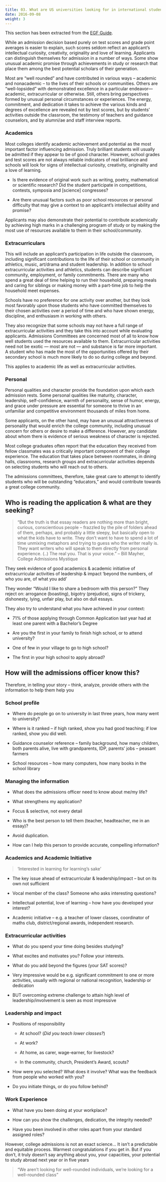 ```yaml
---
title: 03. What are US universities looking for in international students?
date: 2016-09-08
weight: 3
---
```


This section has been extracted from the [EGF Guide](https://drive.google.com/open?id=0BxcN6nrpsXL6eHlBUHBNaGdTZ00).

While an admission decision based purely on test scores and grade point averages is easier to explain, such scores seldom reflect an applicant’s intellectual curiosity, creativity, originality and love of learning. Applicants can distinguish themselves for admission in a number of ways. Some show unusual academic promise through achievements in study or research that place them among the best potential scholars of their generation.

Most are “well rounded” and have contributed in various ways – academic and nonacademic – to the lives of their schools or communities. Others are “well-lopsided” with demonstrated excellence in a particular endeavor—academic, extracurricular or otherwise. Still, others bring perspectives formed by unusual personal circumstances or experiences. The energy, commitment, and dedication it takes to achieve the various kinds and degrees of excellence are revealed not by test scores, but by students’ activities outside the classroom, the testimony of teachers and guidance counselors, and by alumni/ae and staff interview reports.

### Academics

Most colleges identify academic achievement and potential as the most important factor influencing admission. Truly brilliant students will usually be admitted if they appear to be of good character. However, school grades and test scores are not always reliable indicators of real brilliance and schools will look for signs of intellectual curiosity, creativity, originality and a love of learning.

* Is there evidence of original work such as writing, poetry, mathematical or scientific research? Did the student participate in competitions, contests, symposia and [science] congresses?

* Are there unusual factors such as poor school resources or personal difficulty that may give a context to an applicant’s intellectual ability and promise?

Applicants may also demonstrate their potential to contribute academically by achieving high marks in a challenging program of study or by making the most use of resources available to them in their school/community.

### Extracurriculars

This will include an applicant’s participation in life outside the classroom, including significant contributions to the life of their school or community in athletics, music, art/drama and student leadership. In addition to school extracurricular activities and athletics, students can describe significant community, employment, or family commitments. There are many who spend a great deal of time helping to run their household, preparing meals and caring for siblings or making money with a part-time job to help the household meet expenses.

Schools have no preference for one activity over another, but they look most favorably upon those students who have committed themselves to their chosen activities over a period of time and who have shown energy, discipline, and enthusiasm in working with others.

They also recognize that some schools may not have a full range of extracurricular activities and they take this into account while evaluating applicants. Admissions Committees are concerned most of all to know how well students used the resources available to them. Extracurricular activities need not be exotic — most are not — and substance is far more important. A student who has made the most of the opportunities offered by their secondary school is much more likely to do so during college and beyond.

This applies to academic life as well as extracurricular activities.

### Personal

Personal qualities and character provide the foundation upon which each admission rests. Some personal qualities like maturity, character, leadership, self-confidence, warmth of personality, sense of humor, energy, and grace under pressure are essential for someone to thrive in an unfamiliar and competitive environment thousands of miles from home.

Some applicants, on the other hand, may have an unusual attractiveness of personality that would enrich the college community, including unusual concern for others or desire to make a difference. However, any candidate about whom there is evidence of serious weakness of character is rejected.

Most college graduates often report that the education they received from fellow classmates was a critically important component of their college experience. The education that takes place between roommates, in dining halls, classrooms, research groups and extracurricular activities depends on selecting students who will reach out to others.

The admissions committees, therefore, take great care to attempt to identify students who will be outstanding “educators,” and would contribute towards a great college community.

## Who is reading the application & what are they seeking?

> “But the truth is that essay readers are nothing more than bright, curious, conscientious people – frazzled by the pile of folders ahead of them, perhaps, and probably a little sleepy, but basically open to what the kids have to write. They don’t want to have to spend a lot of time unmixing metaphors and trying to guess who the writer really is. They want writers who will speak to them directly from personal experience. (..) The real you. That is your voice.” – Bill Mayher, College Admissions Mystique

They seek evidence of good academics & academic initiative of extracurricular activities of leadership & impact ‘beyond the numbers, of who you are, of what you add’

They wonder “Would I like to share a bedroom with this person?” They reject on: arrogance (boasting), bigotry (prejudice), signs of trickery, dishonesty, lying, unfair play, but also on dull essays.

They also try to understand what you have achieved in your context:

* 71% of those applying through Common Application last year had at least one parent with a Bachelor’s Degree

* Are you the first in your family to finish high school, or to attend university?

* One of few in your village to go to high school?

* The first in your high school to apply abroad?

## How will the admissions officer know this?

Therefore, in telling your story – think, analyze, provide others with the information to help them help you

### School profile

* Where do people go on to university in last three years, how many went to university?

* Where is it ranked – if high ranked, show you had good teaching; if low ranked, show you did well.

* Guidance counselor reference – family background, how many children, both parents alive, live with grandparents, IDP, parents’ jobs – peasant farmers

* School resources – how many computers, how many books in the school library

### Managing the information

* What does the admissions officer need to know about me/my life?

* What strengthens my application?

* Focus & selective, not every detail

* Who is the best person to tell them (teacher, headteacher, me in an essay)?

* Avoid duplication.

* How can I help this person to provide accurate, compelling information?

### Academics and Academic Initiative

> ‘Interested in learning for learning’s sake’

* The key issue ahead of extracurricular & leadership/impact – but on its own not sufficient

* Vocal member of the class? Someone who asks interesting questions?

* Intellectual potential, love of learning – how have you developed your interest?

* Academic initiative – e.g. a teacher of lower classes, coordinator of maths club, district/regional awards, independent research.

### Extracurricular activities

* What do you spend your time doing besides studying?

* What excites and motivates you? Follow your interests.

* What do you add beyond the figures (your SAT scores)?

* Very impressive would be e.g. significant commitment to one or more activities, usually with regional or national recognition, leadership or dedication

* BUT overcoming extreme challenge to attain high level of leadership/involvement is seen as most impressive

### Leadership and impact

* Positions of responsibility

  * At school? (*Did you teach lower classes?*)

  * At work?

  * At home, as carer, wage-earner, for livestock?

  * In the community, church, President’s Award, scouts?

* How were you selected? What does it involve? What was the feedback from people who worked with you?

* Do you initiate things, or do you follow behind?

### Work Experience

* What have you been doing at your workplace?

* How can you show the challenges, dedication, the integrity needed?

* Have you been involved in other roles apart from your standard assigned roles?

However, college admissions is not an exact science…
It isn’t a predictable and equitable process. Warmest congratulations if you get in. But if you don’t, it truly doesn’t say anything about you, your capacities, your potential to study abroad next year or in five years

> “We aren’t looking for well-rounded individuals, we’re looking for a well-rounded class”
